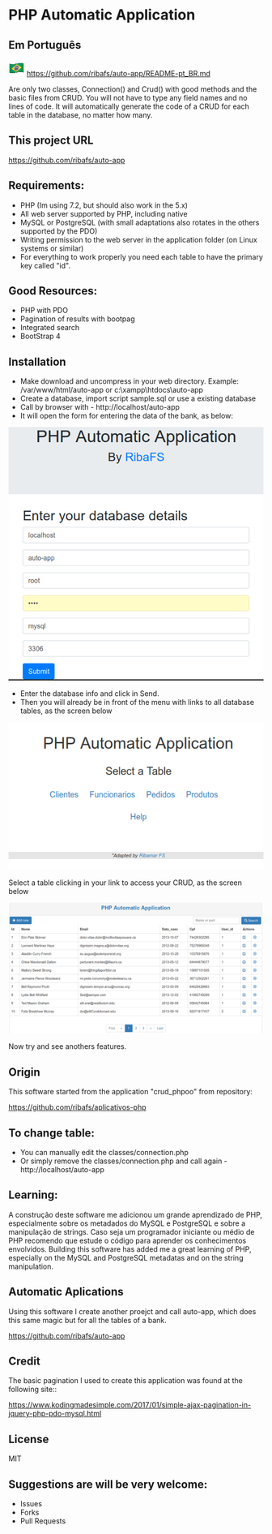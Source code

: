 # PHP Automatic Application

## Em Português
![](images/brasil.png) https://github.com/ribafs/auto-app/README-pt_BR.md

Are only two classes, Connection() and Crud() with good methods and the basic files from CRUD. You will not have to type any field names and no lines of code.
It will automatically generate the code of a CRUD for each table in the database, no matter how many.

## This project URL

https://github.com/ribafs/auto-app

## Requirements:

- PHP (Im using 7.2, but should also work in the 5.x)
- All web server supported by PHP, including native
- MySQL or PostgreSQL (with small adaptations also rotates in the others supported by the PDO)
- Writing permission to the web server in the application folder (on Linux systems or similar)
- For everything to work properly you need each table to have the primary key called "id".

## Good Resources:

- PHP with PDO
- Pagination of results with bootpag
- Integrated search
- BootStrap 4

## Installation

- Make download and uncompress in your web directory. Example: /var/www/html/auto-app or c:\xampp\htdocs\auto-app
- Create a database, import script sample.sql or use a existing database
- Call by browser with - http://localhost/auto-app
- It will open the form for entering the data of the bank, as below:

![](images/form.png)

- Enter the database info and click in Send.
- Then you will already be in front of the menu with links to all database tables, as the screen below

![](images/menu.png)

Select a table clicking in your link to access your CRUD, as the screen below

![](images/crud.png)

Now try and see anothers features.

## Origin

This software started from the application "crud_phpoo" from repository:

https://github.com/ribafs/aplicativos-php

## To change table:

- You can manually edit the classes/connection.php
- Or simply remove the classes/connection.php and call again - http://localhost/auto-app

## Learning:

A construção deste software me adicionou um grande aprendizado de PHP, especialmente sobre os metadados do MySQL e PostgreSQL e sobre a manipulação de strings. Caso seja um programador iniciante ou médio de PHP recomendo que estude o código para aprender os conhecimentos envolvidos.
Building this software has added me a great learning of PHP, especially on the MySQL and PostgreSQL metadatas and on the string manipulation. 

## Automatic Aplications

Using this software I create another proejct and call auto-app, which does this same magic but for all the tables of a bank.

https://github.com/ribafs/auto-app

## Credit

The basic pagination I used to create this application was found at the following site::

https://www.kodingmadesimple.com/2017/01/simple-ajax-pagination-in-jquery-php-pdo-mysql.html

## License

MIT

## Suggestions are will be very welcome:

- Issues
- Forks
- Pull Requests

